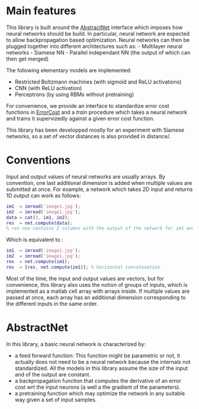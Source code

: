 # Main features

This library is built around the [AbstractNet](networks/AbstractNet.m) 
interface which imposes how neural networks should be build. In particular, 
neural network are expected to allow backpropagation based optimization. Neural 
networks can then be plugged together into different architectures such as: - 
Multilayer neural networks - Siamese NN - Parallel independant NN (the output 
of which can then get merged)

The following elementary models are implemented:
- Restricted Boltzmann machines (with sigmoïd and ReLU activations)
- CNN (with ReLU activation)
- Perceptrons (by using RBMs without pretraining)

For convenience, we provide an interface to standardize error cost functions in 
[ErrorCost](utils/ErrorCost.m) and a _train_ procedure which takes a neural 
network and trains it supervizedly against a given error cost function.

This library has been developped mostly for an experiment with Siamese 
networks, so a set of vector distances is also provided in distance/.

# Conventions

Input and output values of neural networks are usually arrays. By convention, 
one last additional dimension is added when multiple values are submitted at 
once. For example, a network which takes 2D input and returns 1D output 
can work as follows:

```matlab
im1  = imread('image1.jpg');
im2  = imread('image1.jpg');
data = cat(3, im1, im2);
res  = net.compute(data);
% res now contains 2 columns with the output of the network for im1 and im2
```

Which is equivalent to :

```matlab
im1  = imread('image1.jpg');
im2  = imread('image1.jpg');
res  = net.compute(im1);
res  = [res, net.compute(im1)]; % horizontal concatenation
```

Most of the time, the input and output values are vectors, but for convenience, 
this library also uses the notion of groups of inputs, which is implemented 
as a matlab cell array with arrays inside. If multiple values are passed at 
once, each array has an additional dimension corresponding to the different 
inputs in the same order.
  
# AbstractNet

In this library, a basic neural network is characterized by:
- a feed forward function: This function might be parametric or not, it 
  actually does not need to be a neural network because the internals not 
  standardized. All the models in this library assume the size of the input and 
  of the output are constant.
- a backpropagation function that computes the derivative of an error cost wrt 
  the input neurons (a well a the gradient of the parameters).
- a pretraining function which may optimize the network in any suitable way 
  given a set of input samples.
